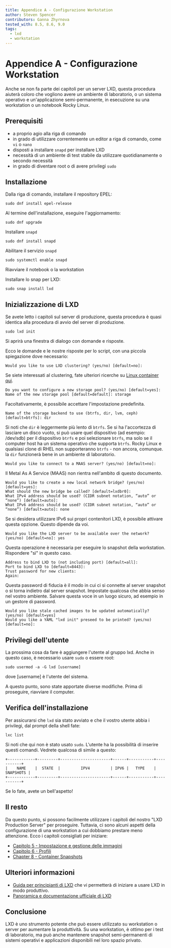 ```yaml
---
title: Appendice A - Configurazione Workstation
author: Steven Spencer
contributors: Ganna Zhyrnova
tested_with: 8.5, 8.6, 9.0
tags:
  - lxd
  - workstation
---
```


# Appendice A - Configurazione Workstation

Anche se non fa parte dei capitoli per un server LXD, questa procedura aiuterà coloro che vogliono avere un ambiente di laboratorio, o un sistema operativo e un'applicazione semi-permanente, in esecuzione su una workstation o un notebook Rocky Linux.

## Prerequisiti

* a proprio agio alla riga di comando
* in grado di utilizzare correntemente un editor a riga di comando, come `vi` o `nano`
* disposti a installare `snapd` per installare LXD
* necessità di un ambiente di test stabile da utilizzare quotidianamente o secondo necessità
* in grado di diventare root o di avere privilegi `sudo`

## Installazione

Dalla riga di comando, installare il repository EPEL:

```
sudo dnf install epel-release 
```

Al termine dell'installazione, eseguire l'aggiornamento:

```
sudo dnf upgrade
```

Installare `snapd`

```
sudo dnf install snapd 
```

Abilitare il servizio `snapd`

```
sudo systemctl enable snapd
```

Riavviare il notebook o la workstation

Installare lo snap per LXD:

```
sudo snap install lxd
```

## Inizializzazione di LXD

Se avete letto i capitoli sul server di produzione, questa procedura è quasi identica alla procedura di avvio del server di produzione.

```
sudo lxd init
```

Si aprirà una finestra di dialogo con domande e risposte.

Ecco le domande e le nostre risposte per lo script, con una piccola spiegazione dove necessario:

```
Would you like to use LXD clustering? (yes/no) [default=no]:
```

Se siete interessati al clustering, fate ulteriori ricerche su [Linux container qui](https://linuxcontainers.org/lxd/docs/master/clustering/).

```
Do you want to configure a new storage pool? (yes/no) [default=yes]:
Name of the new storage pool [default=default]: storage
```

Facoltativamente, è possibile accettare l'impostazione predefinita.

```
Name of the storage backend to use (btrfs, dir, lvm, ceph) [default=btrfs]: dir
```

Si noti che `dir` è leggermente più lento di `btrfs`. Se si ha l'accortezza di lasciare un disco vuoto, si può usare quel dispositivo (ad esempio: /dev/sdb) per il dispositivo `btrfs` e poi selezionare `btrfs`, ma solo se il computer host ha un sistema operativo che supporta `btrfs`. Rocky Linux e qualsiasi clone di RHEL non supporteranno `btrfs` - non ancora, comunque. la `dir` funzionerà bene in un ambiente di laboratorio.

```
Would you like to connect to a MAAS server? (yes/no) [default=no]:
```

Il Metal As A Service (MAAS) non rientra nell'ambito di questo documento.

```
Would you like to create a new local network bridge? (yes/no) [default=yes]:
What should the new bridge be called? [default=lxdbr0]: 
What IPv4 address should be used? (CIDR subnet notation, “auto” or “none”) [default=auto]:
What IPv6 address should be used? (CIDR subnet notation, “auto” or “none”) [default=auto]: none
```

Se si desidera utilizzare IPv6 sui propri contenitori LXD, è possibile attivare questa opzione. Questo dipende da voi.

```
Would you like the LXD server to be available over the network? (yes/no) [default=no]: yes
```

Questa operazione è necessaria per eseguire lo snapshot della workstation. Rispondere "sì" in questo caso.

```
Address to bind LXD to (not including port) [default=all]:
Port to bind LXD to [default=8443]:
Trust password for new clients:
Again:
```

Questa password di fiducia è il modo in cui ci si connette al server snapshot o si torna indietro dal server snapshot. Impostate qualcosa che abbia senso nel vostro ambiente. Salvare questa voce in un luogo sicuro, ad esempio in un gestore di password.

```
Would you like stale cached images to be updated automatically? (yes/no) [default=yes]
Would you like a YAML "lxd init" preseed to be printed? (yes/no) [default=no]:
```

## Privilegi dell'utente

La prossima cosa da fare è aggiungere l'utente al gruppo lxd. Anche in questo caso, è necessario usare `sudo` o essere root:

```
sudo usermod -a -G lxd [username]
```

dove [username] è l'utente del sistema.

A questo punto, sono state apportate diverse modifiche. Prima di proseguire, riavviare il computer.

## Verifica dell'installazione

Per assicurarsi che `lxd` sia stato avviato e che il vostro utente abbia i privilegi, dal prompt della shell fate:

```
lxc list
```

Si noti che qui non è stato usato `sudo`. L'utente ha la possibilità di inserire questi comandi. Vedrete qualcosa di simile a questo:

```
+------------+---------+----------------------+------+-----------+-----------+
|    NAME    |  STATE  |         IPV4         | IPV6 |   TYPE    | SNAPSHOTS |
+------------+---------+----------------------+------+-----------+-----------+
```

Se lo fate, avete un bell'aspetto!

## Il resto

Da questo punto, si possono facilmente utilizzare i capitoli del nostro "LXD Production Server" per proseguire. Tuttavia, ci sono alcuni aspetti della configurazione di una workstation a cui dobbiamo prestare meno attenzione. Ecco i capitoli consigliati per iniziare:

* [Capitolo 5 - Impostazione e gestione delle immagini](05-lxd_images.md)
* [Capitolo 6 - Profili](06-profiles.md)
* [Chapter 8 - Container Snapshots](08-snapshots.md)

## Ulteriori informazioni

* [Guida per principianti di LXD](../../guides/containers/lxd_web_servers.md) che vi permetterà di iniziare a usare LXD in modo produttivo.
* [Panoramica e documentazione ufficiale di LXD](https://documentation.ubuntu.com/lxd/en/latest/)

## Conclusione

LXD è uno strumento potente che può essere utilizzato su workstation o server per aumentare la produttività. Su una workstation, è ottimo per i test di laboratorio, ma può anche mantenere snapshot semi-permanenti di sistemi operativi e applicazioni disponibili nel loro spazio privato. 
